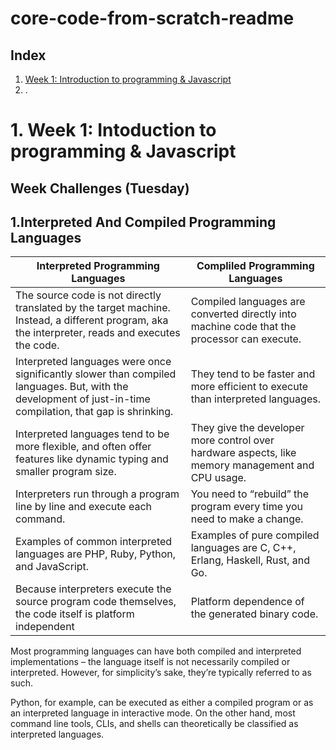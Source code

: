 # core-code-from-scratch-readme

## Index

1. [ Week 1: Introduction to programming & Javascript](#1-Week-1-Introduction-to-programing-&-Javascript)
2. .

# 1. Week 1: Intoduction to programming & Javascript
    
   ## Week Challenges (Tuesday)

## 1.Interpreted And Compiled Programming Languages

| Interpreted Programming Languages | Compliled Programming Languages |
| --- | --- |
| The source code is not directly translated by the target machine. Instead, a different program, aka the interpreter, reads and executes the code. | Compiled languages are converted directly into machine code that the processor can execute. |
| Interpreted languages were once significantly slower than compiled languages. But, with the development of just-in-time compilation, that gap is shrinking. | They tend to be faster and more efficient to execute than interpreted languages. |
| Interpreted languages tend to be more flexible, and often offer features like dynamic typing and smaller program size. | They give the developer more control over hardware aspects, like memory management and CPU usage. |
| Interpreters run through a program line by line and execute each command. | You need to “rebuild” the program every time you need to make a change. |
| Examples of common interpreted languages are PHP, Ruby, Python, and JavaScript. | Examples of pure compiled languages are C, C++, Erlang, Haskell, Rust, and Go. |
| Because interpreters execute the source program code themselves, the code itself is platform independent | Platform dependence of the generated binary code. |

Most programming languages can have both compiled and interpreted implementations – the language itself is not necessarily compiled or interpreted. However, for simplicity’s sake, they’re typically referred to as such.

Python, for example, can be executed as either a compiled program or as an interpreted language in interactive mode. On the other hand, most command line tools, CLIs, and shells can theoretically be classified as interpreted languages.

